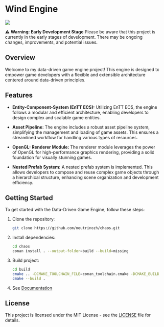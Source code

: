 # Wind Engine

![](/docs/images/01.gif)

⚠️ **Warning: Early Development Stage**
Please be aware that this project is currently in the early stages of development. There may be ongoing changes, improvements, and potential issues.

## Overview

Welcome to my data-driven game engine project! This engine is designed to empower game developers with a flexible and extensible architecture centered around data-driven principles.

## Features

- **Entity-Component-System (EnTT ECS):** Utilizing EnTT ECS, the engine follows a modular and efficient architecture, enabling developers to design complex and scalable game entities.

- **Asset Pipeline:** The engine includes a robust asset pipeline system, simplifying the management and loading of game assets. This ensures a streamlined workflow for handling various types of resources.

- **OpenGL: Renderer Module:** The renderer module leverages the power of OpenGL for high-performance graphics rendering, providing a solid foundation for visually stunning games.

- **Nested Prefab System:** A nested prefab system is implemented. This allows developers to compose and reuse complex game objects through a hierarchical structure, enhancing scene organization and development efficiency.

## Getting Started

To get started with the Data-Driven Game Engine, follow these steps:

1. Clone the repository:
    ```bash
    git clone https://github.com/neutrinozh/chaos.git
    ```
2. Install dependencies:
    ```bash
    cd chaos
    conan install . --output-folder=build --build=missing
    ```
3. Build project:
    ```bash
    cd build
    cmake .. -DCMAKE_TOOLCHAIN_FILE=conan_toolchain.cmake -DCMAKE_BUILD_TYPE=Release
    cmake --build .
    ```
4. See [Documentation](./Documentation.md)

## License

This project is licensed under the MIT License - see the [LICENSE](../LICENSE.txt) file for details.